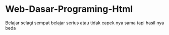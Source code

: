 # Web-Dasar-Programing-Html
Belajar selagi sempat
belajar serius atau tidak capek nya sama tapi hasil nya beda 
